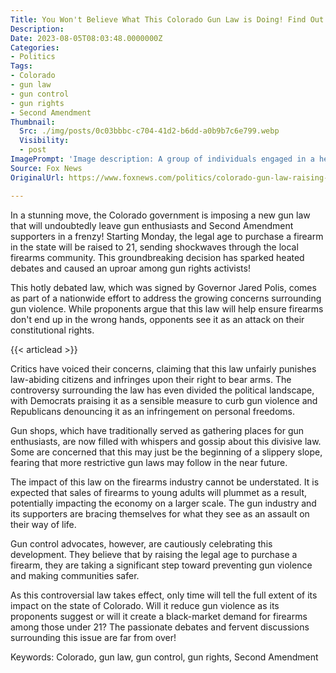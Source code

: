 ```yaml
---
Title: You Won't Believe What This Colorado Gun Law is Doing! Find Out Now!
Description: 
Date: 2023-08-05T08:03:48.0000000Z
Categories:
- Politics
Tags:
- Colorado
- gun law
- gun control
- gun rights
- Second Amendment
Thumbnail:
  Src: ./img/posts/0c03bbbc-c704-41d2-b6dd-a0b9b7c6e799.webp
  Visibility:
  - post
ImagePrompt: 'Image description: A group of individuals engaged in a heated debate about gun control as a backdrop of firearms can be seen.'
Source: Fox News
OriginalUrl: https://www.foxnews.com/politics/colorado-gun-law-raising-age-purchase-gun-21-set-take-effect-monday

---
```

In a stunning move, the Colorado government is imposing a new gun law that will undoubtedly leave gun enthusiasts and Second Amendment supporters in a frenzy! Starting Monday, the legal age to purchase a firearm in the state will be raised to 21, sending shockwaves through the local firearms community. This groundbreaking decision has sparked heated debates and caused an uproar among gun rights activists!

This hotly debated law, which was signed by Governor Jared Polis, comes as part of a nationwide effort to address the growing concerns surrounding gun violence. While proponents argue that this law will help ensure firearms don't end up in the wrong hands, opponents see it as an attack on their constitutional rights.

{{< articlead >}}

Critics have voiced their concerns, claiming that this law unfairly punishes law-abiding citizens and infringes upon their right to bear arms. The controversy surrounding the law has even divided the political landscape, with Democrats praising it as a sensible measure to curb gun violence and Republicans denouncing it as an infringement on personal freedoms.

Gun shops, which have traditionally served as gathering places for gun enthusiasts, are now filled with whispers and gossip about this divisive law. Some are concerned that this may just be the beginning of a slippery slope, fearing that more restrictive gun laws may follow in the near future.

The impact of this law on the firearms industry cannot be understated. It is expected that sales of firearms to young adults will plummet as a result, potentially impacting the economy on a larger scale. The gun industry and its supporters are bracing themselves for what they see as an assault on their way of life.

Gun control advocates, however, are cautiously celebrating this development. They believe that by raising the legal age to purchase a firearm, they are taking a significant step toward preventing gun violence and making communities safer.

As this controversial law takes effect, only time will tell the full extent of its impact on the state of Colorado. Will it reduce gun violence as its proponents suggest or will it create a black-market demand for firearms among those under 21? The passionate debates and fervent discussions surrounding this issue are far from over!

Keywords: Colorado, gun law, gun control, gun rights, Second Amendment